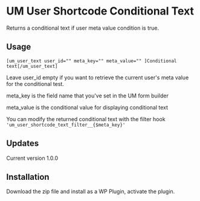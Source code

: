 # UM User Shortcode Conditional Text

Returns a conditional text if user meta value condition is true.

## Usage 
<code>[um_user_text user_id="" meta_key="" meta_value="" ]Conditional text[/um_user_text] </code>

Leave user_id empty if you want to retrieve the current user's meta value for the conditional test.

meta_key is the field name that you've set in the UM form builder

meta_value is the conditional value for displaying conditional text

You can modify the returned conditional text with the filter hook <code>'um_user_shortcode_text_filter__{$meta_key}'</code>
 
## Updates

Current version 1.0.0
## Installation

Download the zip file and install as a WP Plugin, activate the plugin.
